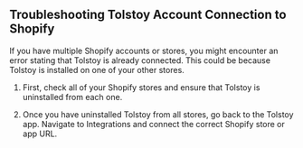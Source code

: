 ## Troubleshooting Tolstoy Account Connection to Shopify

If you have multiple Shopify accounts or stores, you might encounter an error stating that Tolstoy is already connected. This could be because Tolstoy is installed on one of your other stores.

1. First, check all of your Shopify stores and ensure that Tolstoy is uninstalled from each one.

2. Once you have uninstalled Tolstoy from all stores, go back to the Tolstoy app. Navigate to Integrations and connect the correct Shopify store or app URL.
